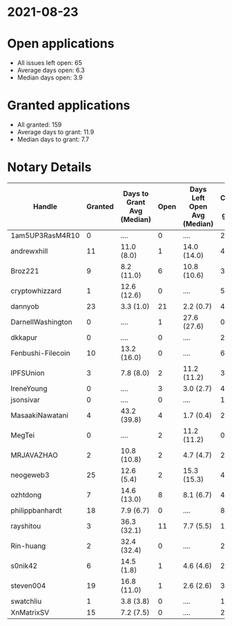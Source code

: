2021-08-23
==========

# Open applications

- All issues left open: 65
- Average days open: 6.3
- Median days open: 3.9

# Granted applications

- All granted: 159
- Average days to grant: 11.9
- Median days to grant: 7.7

# Notary Details

| Handle            |   Granted | Days to Grant Avg (Median)   |   Open | Days Left Open Avg (Median)   |   Closed (no grant) |
|-------------------|-----------|------------------------------|--------|-------------------------------|---------------------|
| 1am5UP3RasM4R10   |         0 | ....                         |      0 | ....                          |                   2 |
| andrewxhill       |        11 | 11.0  (8.0)                  |      1 | 14.0  (14.0)                  |                  40 |
| Broz221           |         9 | 8.2  (11.0)                  |      6 | 10.8  (10.6)                  |                  36 |
| cryptowhizzard    |         1 | 12.6  (12.6)                 |      0 | ....                          |                   5 |
| dannyob           |        23 | 3.3  (1.0)                   |     21 | 2.2  (0.7)                    |                  45 |
| DarnellWashington |         0 | ....                         |      1 | 27.6  (27.6)                  |                   0 |
| dkkapur           |         0 | ....                         |      0 | ....                          |                   2 |
| Fenbushi-Filecoin |        10 | 13.2  (16.0)                 |      0 | ....                          |                  63 |
| IPFSUnion         |         3 | 7.8  (8.0)                   |      2 | 11.2  (11.2)                  |                   3 |
| IreneYoung        |         0 | ....                         |      3 | 3.0  (2.7)                    |                   4 |
| jsonsivar         |         0 | ....                         |      0 | ....                          |                  13 |
| MasaakiNawatani   |         4 | 43.2  (39.8)                 |      4 | 1.7  (0.4)                    |                  27 |
| MegTei            |         0 | ....                         |      2 | 11.2  (11.2)                  |                   0 |
| MRJAVAZHAO        |         2 | 10.8  (10.8)                 |      2 | 4.7  (4.7)                    |                   2 |
| neogeweb3         |        25 | 12.6  (5.4)                  |      2 | 15.3  (15.3)                  |                  44 |
| ozhtdong          |         7 | 14.6  (13.0)                 |      8 | 8.1  (6.7)                    |                  48 |
| philippbanhardt   |        18 | 7.9  (6.7)                   |      0 | ....                          |                  82 |
| rayshitou         |         3 | 36.3  (32.1)                 |     11 | 7.7  (5.5)                    |                  15 |
| Rin-huang         |         2 | 32.4  (32.4)                 |      0 | ....                          |                   2 |
| s0nik42           |         6 | 14.5  (1.8)                  |      1 | 4.6  (4.6)                    |                  22 |
| steven004         |        19 | 16.8  (11.0)                 |      1 | 2.6  (2.6)                    |                  39 |
| swatchliu         |         1 | 3.8  (3.8)                   |      0 | ....                          |                   1 |
| XnMatrixSV        |        15 | 7.2  (7.5)                   |      0 | ....                          |                  24 |